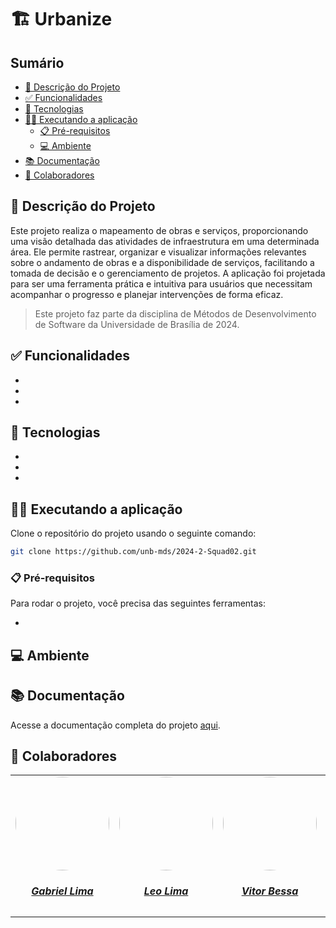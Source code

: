 # 🏗️ Urbanize

## Sumário
- [📝 Descrição do Projeto](#-descrição-do-projeto)
- [✅ Funcionalidades](#-funcionalidades)
- [📱 Tecnologias](#-tecnologias)
- [🧑‍🏭 Executando a aplicação](#-executando-a-aplicação)
    - [📋 Pré-requisitos](#-pré-requisitos)
    - [💻 Ambiente](#-ambiente)
- [📚 Documentação](#-documentação)
- [👥 Colaboradores](#-colaboradores)


## 📝 Descrição do Projeto

Este projeto realiza o mapeamento de obras e serviços, proporcionando uma visão detalhada das atividades de infraestrutura em uma determinada área. Ele permite rastrear, organizar e visualizar informações relevantes sobre o andamento de obras e a disponibilidade de serviços, facilitando a tomada de decisão e o gerenciamento de projetos. A aplicação foi projetada para ser uma ferramenta prática e intuitiva para usuários que necessitam acompanhar o progresso e planejar intervenções de forma eficaz.

> Este projeto faz parte da disciplina de Métodos de Desenvolvimento de Software da Universidade de Brasília de 2024.

## ✅ Funcionalidades 
-
-
-

## 📱 Tecnologias 
-
-
-

## 🧑‍🏭 Executando a aplicação

Clone o repositório do projeto usando o seguinte comando:

```bash
git clone https://github.com/unb-mds/2024-2-Squad02.git
```

### 📋 Pré-requisitos

Para rodar o projeto, você precisa das seguintes ferramentas:

-

## 💻 Ambiente

## 📚 Documentação

Acesse a documentação completa do projeto [aqui](https://unb-mds.github.io/2024-2-Squad02/).

## 👥 Colaboradores

<center>
<table style="margin-left: auto; margin-right: auto;">
    <tr>
        <td align="center">
            <a href="https://github.com/gabriel-lima258">
                <img style="border-radius: 50%;" src="https://avatars.githubusercontent.com/u/116119327?v=4" width="150px;"/>
                <h5 class="text-center">Gabriel Lima</h5>
            </a>
        </td>
        <td align="center">
            <a href="https://github.com/leozinlima">
                <img style="border-radius: 50%;" src="https://avatars.githubusercontent.com/u/105813929?v=4" width="150px;"/>
                <h5 class="text-center">Leo Lima</h5>
            </a>
        </td>
        <td align="center">
            <a href="https://github.com/Bessazs">
                <img style="border-radius: 50%;" src="https://avatars.githubusercontent.com/u/118318004?v=4" width="150px;"/>
                <h5 class="text-center">Vitor Bessa</h5>
            </a>
        </td>
        </td>
        <td align="center">
            <a href="https://github.com/MateuSansete">
                <img style="border-radius: 50%;" src="https://avatars.githubusercontent.com/u/164573233?v=4" width="150px;"/>
                <h5 class="text-center">Mateus Bastos</h5>
            </a>
        </td>
        <td align="center">
            <a href="https://github.com/Fernandavazgit1">
                <img style="border-radius: 50%;" src="https://avatars.githubusercontent.com/u/144569110?v=4" width="150px;"/>
                <h5 class="text-center">Fernanda Vaz</h5>
            </a>
        </td>
        <td align="center">
            <a href="https://github.com/angelicaccampos">
                <img style="border-radius: 50%;" src="https://avatars.githubusercontent.com/u/82877749?v=4" width="150px;"/>
                <h5 class="text-center">Angelica Campos</h5>
            </a>
        </td>
        
        
</table>
</center>
